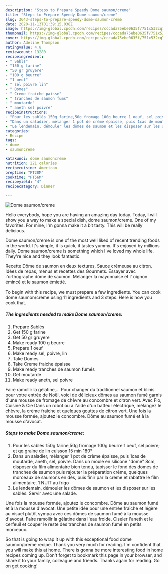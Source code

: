 ```yaml
---
description: "Steps to Prepare Speedy Dome saumon/creme"
title: "Steps to Prepare Speedy Dome saumon/creme"
slug: 3643-steps-to-prepare-speedy-dome-saumon-creme
date: 2020-11-13T01:39:15.038Z
image: https://img-global.cpcdn.com/recipes/cccada75ebe0635f/751x532cq70/dome-saumoncreme-photo-principale-de-la-recette.jpg
thumbnail: https://img-global.cpcdn.com/recipes/cccada75ebe0635f/751x532cq70/dome-saumoncreme-photo-principale-de-la-recette.jpg
cover: https://img-global.cpcdn.com/recipes/cccada75ebe0635f/751x532cq70/dome-saumoncreme-photo-principale-de-la-recette.jpg
author: Adeline Thompson
ratingvalue: 4.8
reviewcount: 13280
recipeingredient:
- " Sabls"
- "150 g farine"
- "50 gr gruyere"
- "100 g beurre"
- "1 oeuf"
- " sel poivre lin"
- " Domes"
- " Creme fraiche paisse"
- " tranches de saumon fums"
- " moutarde"
- " aneth sel poivre"
recipeinstructions:
- "Pour les sablés 150g farine,50g fromage 100g beurre 1 oeuf, sel poivre; et qq graine de lin cuisson 15 min 180°"
- "Dans un saladier, mélanger 1 pot de crème épaisse, puis 1cas de moutarde, aneth, sel, poivre. Dans un moule en silicone &#34;dome&#34; 8cm, disposer du film alimentaire bien tendu, tapisser le fond des domes de tranches de saumon puis rajouter la préparation crème, quelques morceaux de saumons en dès, puis finir par la creme et rabattre le film alimentaire. 1 NUIT au frigo"
- "Le lendemain, démouler les dômes de saumon et les disposer sur les sablés. Servir avec une salade."
categories:
- Recipe
tags:
- dome
- saumoncreme

katakunci: dome saumoncreme 
nutrition: 221 calories
recipecuisine: American
preptime: "PT28M"
cooktime: "PT56M"
recipeyield: "4"
recipecategory: Dinner

---
```



![Dome saumon/creme](https://img-global.cpcdn.com/recipes/cccada75ebe0635f/751x532cq70/dome-saumoncreme-photo-principale-de-la-recette.jpg)

Hello everybody, hope you are having an amazing day today. Today, I will show you a way to make a special dish, dome saumon/creme. One of my favorites. For mine, I'm gonna make it a bit tasty. This will be really delicious.

Dome saumon/creme is one of the most well liked of recent trending foods in the world. It's simple, it is quick, it tastes yummy. It's enjoyed by millions daily. Dome saumon/creme is something which I've loved my whole life. They're nice and they look fantastic.

Recette Dôme de saumon en deux textures, Sauce crémeuse au citron. Idées de repas, menus et recettes des Gourmets. Essayer avec l&#39;orthographe dôme de saumon. Mélanger la mayonnaise et l&#39; oignon émincé et le saumon émietté.


To begin with this recipe, we must prepare a few ingredients. You can cook dome saumon/creme using 11 ingredients and 3 steps. Here is how you cook that.

<!--inarticleads1-->

##### The ingredients needed to make Dome saumon/creme:

1. Prepare  Sablés
1. Get 150 g farine
1. Get 50 gr gruyere
1. Make ready 100 g beurre
1. Prepare 1 oeuf
1. Make ready  sel, poivre, lin
1. Take  Domes
1. Take  Creme fraiche épaisse
1. Make ready  tranches de saumon fumés
1. Get  moutarde
1. Make ready  aneth, sel poivre


Faire ramollir la gélatine,… Pour changer du traditionnel saumon et blinis pour votre entrée de Noël, voici de délicieux dômes au saumon fumé garnis d&#39;une mousse de fromage de chèvre au concombre et citron vert. Avec Flo, Cuisine &amp; Cie Dans un robot ou à l&#39;aide d&#39;un batteur électrique, mélangez le chèvre, la crème fraîche et quelques gouttes de citron vert. Une fois la mousse formée, ajoutez le concombre. Dôme au saumon fumé et à la mousse d&#39;avocat. 

<!--inarticleads2-->

##### Steps to make Dome saumon/creme:

1. Pour les sablés 150g farine,50g fromage 100g beurre 1 oeuf, sel poivre; et qq graine de lin cuisson 15 min 180°
1. Dans un saladier, mélanger 1 pot de crème épaisse, puis 1cas de moutarde, aneth, sel, poivre. Dans un moule en silicone &#34;dome&#34; 8cm, disposer du film alimentaire bien tendu, tapisser le fond des domes de tranches de saumon puis rajouter la préparation crème, quelques morceaux de saumons en dès, puis finir par la creme et rabattre le film alimentaire. 1 NUIT au frigo
1. Le lendemain, démouler les dômes de saumon et les disposer sur les sablés. Servir avec une salade.


Une fois la mousse formée, ajoutez le concombre. Dôme au saumon fumé et à la mousse d&#39;avocat. Une petite idée pour une entrée fraîche et légère au visuel plutôt sympa avec ces dômes de saumon fumé à la mousse d&#39;avocat. Faire ramollir la gélatine dans l&#39;eau froide. Ciseler l&#39;aneth et le cerfeuil et couper le reste des tranches de saumon fumé en petits morceaux. 

So that is going to wrap it up with this exceptional food dome saumon/creme recipe. Thank you very much for reading. I'm confident that you will make this at home. There is gonna be more interesting food in home recipes coming up. Don't forget to bookmark this page in your browser, and share it to your family, colleague and friends. Thanks again for reading. Go on get cooking!
